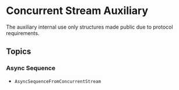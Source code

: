 # Concurrent Stream Auxiliary

The auxiliary internal use only structures made public due to protocol requirements.


## Topics

### Async Sequence

- ``AsyncSequenceFromConcurrentStream``
